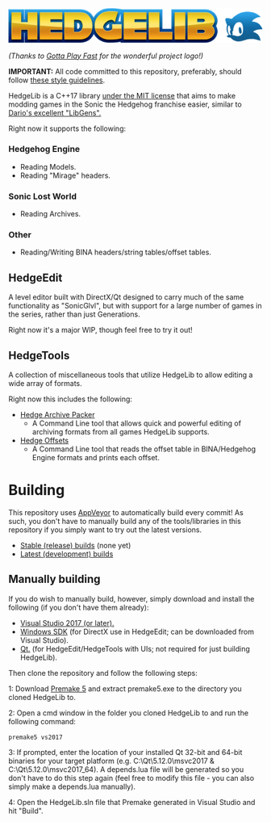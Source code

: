 ![HedgeLib Logo](Logo-small.png?raw=true)

*(Thanks to [Gotta Play Fast](https://www.youtube.com/channel/UCZfOGBkXRKICFozWU5bE0Xg) for the wonderful project logo!)*

**IMPORTANT:** All code committed to this repository, preferably, should follow [these style guidelines](https://github.com/Radfordhound/HedgeLib/wiki/Code-Style).

HedgeLib is a C++17 library [under the MIT license](License.txt) that aims to make modding games in the Sonic the Hedgehog franchise easier, similar to [Dario's excellent "LibGens".](https://github.com/DarioSamo/libgens-sonicglvl)

Right now it supports the following:

### Hedgehog Engine
- Reading Models.
- Reading "Mirage" headers.

### Sonic Lost World
- Reading Archives.

### Other
- Reading/Writing BINA headers/string tables/offset tables.

## HedgeEdit
A level editor built with DirectX/Qt designed to carry much of the same
functionality as "SonicGlvl", but with support for a large number of games in the series, rather than just Generations.

Right now it's a major WIP, though feel free to try it out!

## HedgeTools
A collection of miscellaneous tools that utilize HedgeLib to allow editing a wide array of formats.

Right now this includes the following:

- [Hedge Archive Packer](HedgeTools/HedgeArcPack)
  * A Command Line tool that allows quick and powerful editing of archiving formats from all games HedgeLib supports.
- [Hedge Offsets](HedgeTools/HedgeOffsets)
  * A Command Line tool that reads the offset table in BINA/Hedgehog Engine formats and prints each offset.

# Building
This repository uses [AppVeyor](https://www.appveyor.com/) to automatically build every commit!
As such, you don't have to manually build any of the tools/libraries in this repository if you simply want to try out the latest versions.

- [Stable (release) builds](https://github.com/Radfordhound/HedgeLib/releases) (none yet)
- [Latest (development) builds](https://ci.appveyor.com/project/Radfordhound/hedgelib)

## Manually building
If you do wish to manually build, however, simply download and install the following (if you don't have them already):
- [Visual Studio 2017 (or later).](https://www.visualstudio.com/downloads/)
- [Windows SDK](https://developer.microsoft.com/en-us/windows/downloads/windows-10-sdk) (for DirectX use in HedgeEdit; can be downloaded from Visual Studio).
- [Qt.](https://www.qt.io/download) (for HedgeEdit/HedgeTools with UIs; not required for just building HedgeLib).

Then clone the repository and follow the following steps:

1: Download [Premake 5](https://premake.github.io/download.html#v5) and extract premake5.exe to the directory you cloned HedgeLib to.

2: Open a cmd window in the folder you cloned HedgeLib to and run the following command:
```
premake5 vs2017
```

3: If prompted, enter the location of your installed Qt 32-bit and 64-bit binaries for your target platform (e.g. C:\Qt\5.12.0\msvc2017 & C:\Qt\5.12.0\msvc2017_64).
A depends.lua file will be generated so you don't have to do this step again (feel free to modify this file - you can also simply make a depends.lua manually).

4: Open the HedgeLib.sln file that Premake generated in Visual Studio and hit "Build".
